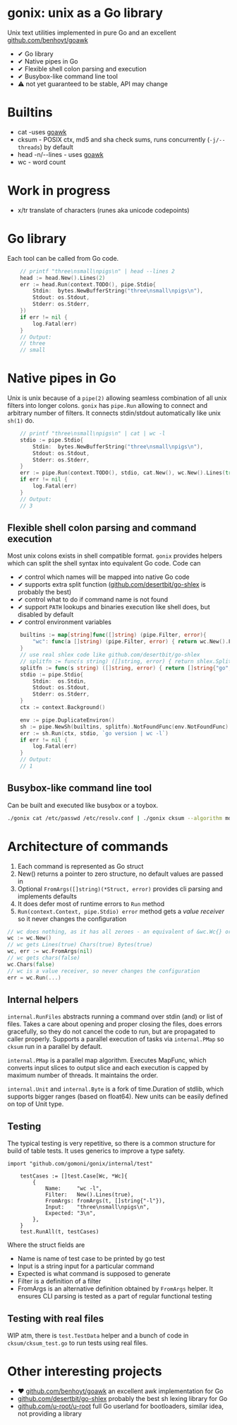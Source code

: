 # gonix: unix as a Go library

Unix text utilities implemented in pure Go and an excellent [github.com/benhoyt/goawk](https://github.com/benhoyt/goawk)

 * ✔ Go library
 * ✔ Native pipes in Go
 * ✔ Flexible shell colon parsing and execution
 * ✔ Busybox-like command line tool
 * ⚠ not yet guaranteed to be stable, API may change

# Builtins

 * cat -uses [goawk](https://github.com/benhoyt/goawk)
 * cksum - POSIX ctx, md5 and sha check sums, runs concurrently (`-j/--threads`) by default
 * head -n/--lines - uses [goawk](https://github.com/gomoni/gonix/blob/main/head/head_negative.awk)
 * wc - word count

# Work in progress

 * x/tr translate of characters (runes aka unicode codepoints)

# Go library

Each tool can be called from Go code.

```go
	// printf "three\nsmall\npigs\n" | head --lines 2
	head := head.New().Lines(2)
	err := head.Run(context.TODO(), pipe.Stdio{
		Stdin:  bytes.NewBufferString("three\nsmall\npigs\n"),
		Stdout: os.Stdout,
		Stderr: os.Stderr,
	})
	if err != nil {
		log.Fatal(err)
	}
	// Output:
	// three
	// small
```

# Native pipes in Go

Unix is unix because of a `pipe(2)` allowing seamless combination of all unix filters into longer colons.
`gonix` has `pipe.Run` allowing to connect and arbitrary number of filters. It connects stdin/stdout
automatically like unix `sh(1)` do.



```go
	// printf "three\nsmall\npigs\n" | cat | wc -l
	stdio := pipe.Stdio{
		Stdin:  bytes.NewBufferString("three\nsmall\npigs\n"),
		Stdout: os.Stdout,
		Stderr: os.Stderr,
	}
	err := pipe.Run(context.TODO(), stdio, cat.New(), wc.New().Lines(true))
	if err != nil {
		log.Fatal(err)
	}
	// Output:
	// 3
```

## Flexible shell colon parsing and command execution

Most unix colons exists in shell compatible format. `gonix` provides helpers which can split the shell
syntax into equivalent Go code. Code can

* ✔ control which names will be mapped into native Go code
* ✔ supports extra split function ([github.com/desertbit/go-shlex](https://github.com/desertbit/go-shlex) is probably the best)
* ✔ control what to do if command name is not found
* ✔ support  `PATH` lookups and binaries execution like shell does, but disabled by default
* ✔ control environment variables

```go
	builtins := map[string]func([]string) (pipe.Filter, error){
		"wc": func(a []string) (pipe.Filter, error) { return wc.New().FromArgs(a) },
	}
	// use real shlex code like github.com/desertbit/go-shlex
	// splitfn := func(s string) ([]string, error) { return shlex.Split(s, true) }
	splitfn := func(s string) ([]string, error) { return []string{"go", "version", "|", "wc", "-l"}, nil }
	stdio := pipe.Stdio{
		Stdin:  os.Stdin,
		Stdout: os.Stdout,
		Stderr: os.Stderr,
	}
	ctx := context.Background()

	env := pipe.DuplicateEnviron()
	sh := pipe.NewSh(builtins, splitfn).NotFoundFunc(env.NotFoundFunc)
	err := sh.Run(ctx, stdio, `go version | wc -l`)
	if err != nil {
		log.Fatal(err)
	}
	// Output:
	// 1
```

## Busybox-like command line tool

Can be built and executed like busybox or a toybox.

```sh
./gonix cat /etc/passwd /etc/resolv.conf | ./gonix cksum --algorithm md5 --untagged md5sum
```

# Architecture of commands

1. Each command is represented as Go struct
2. New() returns a pointer to zero structure, no default values are passed in
3. Optional `FromArgs([]string)(*Struct, error)` provides cli parsing and implements defaults
4. It does defer most of runtime errors to `Run` method
5. `Run(context.Context, pipe.Stdio) error` method gets a _value receiver_ so it never changes the configuration

```go
// wc does nothing, as it has all zeroes - an equivalent of &wc.Wc{} or new(Wc)
wc := wc.New()
// wc gets Lines(true) Chars(true) Bytes(true)
wc, err := wc.FromArgs(nil)
// wc gets chars(false)
wc.Chars(false)
// wc is a value receiver, so never changes the configuration
err = wc.Run(...)
```

## Internal helpers

`internal.RunFiles` abstracts running a command over stdin (and) or list of
files. Takes a care about opening and proper closing the files, does errors
gracefully, so they do not cancel the code to run, but are propagated to caller
properly. Supports a parallel execution of tasks via `internal.PMap` so `cksum`
run in a parallel by default.

`internal.PMap` is a parallel map algorithm. Executes MapFunc, which converts
input slices to output slice and each execution is capped by maximum number of
threads. It maintains the order.

`internal.Unit` and `internal.Byte` is a fork of time.Duration of stdlib, which
supports bigger ranges (based on float64). New units can be easily defined on
top of Unit type.

## Testing

The typical testing is very repetitive, so there is a common structure for build of
table tests. It uses generics to improve a type safety.

```
import "github.com/gomoni/gonix/internal/test"

	testCases := []test.Case[Wc, *Wc]{
		{
			Name:     "wc -l",
			Filter:   New().Lines(true),
			FromArgs: fromArgs(t, []string{"-l"}),
			Input:    "three\nsmall\npigs\n",
			Expected: "3\n",
		},
    }
	test.RunAll(t, testCases)
```

Where the struct fields are

* Name is name of test case to be printed by go test
* Input is a string input for a particular command
* Expected is what command is supposed to generate
* Filter is a definition of a filter
* FromArgs is an alternative definition obtained by `FromArgs` helper. It
  ensures CLI parsing is tested as a part of regular functional testing

## Testing with real files

WIP atm, there is `test.TestData` helper and a bunch of code in
`cksum/cksum_test.go` to run tests using real files.
 
# Other interesting projects
 * ♥ [github.com/benhoyt/goawk](https://github.com/benhoyt/goawk) an excellent awk implementation for Go
 * [github.com/desertbit/go-shlex](https://github.com/desertbit/go-shlex) probably the best sh lexing library for Go
 * [github.com/u-root/u-root](https://github.com/u-root/u-root) full Go userland for bootloaders, similar idea, not providing a library
